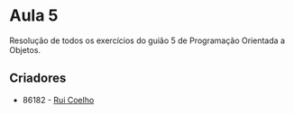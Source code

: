 # Aula 5

Resolução de todos os exercícios do guião 5 de Programação Orientada a Objetos.

## Criadores

* 86182 - [Rui Coelho](https://github.com/user-cube)
